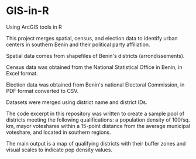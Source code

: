 # GIS-in-R
Using ArcGIS tools in R

This project merges spatial, census, and election data to identify urban centers in southern Benin and their political party affiliation. 

Spatial data comes from shapefiles of Benin's districts (arrondissements). 

Census data was obtained from the National Statistical Office in Benin, in Excel format. 

Election data was obtained from Benin's national Electoral Commission, in PDF format converted to CSV. 

Datasets were merged using district name and district IDs. 

The code excerpt in this repository was written to create a sample pool of districts meeting the following qualifications: a population density of 100/sq. km, mayor voteshares within a 15-point distance from the average municipal voteshare, and located in southern regions. 

The main output is a map of qualifying districts with their buffer zones and visual scales to indicate pop density values. 
